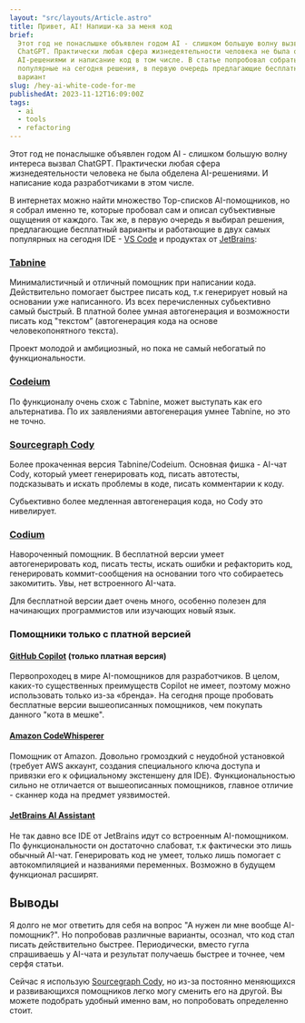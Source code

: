 ```yaml
---
layout: "src/layouts/Article.astro"
title: Привет, AI! Напиши-ка за меня код
brief:
  Этот год не понаслышке объявлен годом AI - слишком большую волну вызвал
  ChatGPT. Практически любая сфера жизнедеятельности человека не была обделена
  AI-решениями и написание код в том числе. В статье попробовал собрать наиболее
  популярные на сегодня решения, в первую очередь предлагающие бесплатный
  вариант
slug: /hey-ai-white-code-for-me
publishedAt: 2023-11-12T16:09:00Z
tags:
  - ai
  - tools
  - refactoring
---
```


Этот год не понаслышке объявлен годом AI - слишком большую волну интереса вызвал
ChatGPT. Практически любая сфера жизнедеятельности человека не была обделена
AI-решениями. И написание кода разработчиками в этом числе.

В интернетах можно найти множество Top-списков AI-помощников, но я собрал именно
те, которые пробовал сам и описал субъективные ощущения от каждого. Так же, в
первую очередь я выбирал решения, предлагающие бесплатный варианты и работающие
в двух самых популярных на сегодня IDE -
[VS Code](https://code.visualstudio.com/) и продуктах от
[JetBrains](https://www.jetbrains.com/products/#type=ide-vs):

### [Tabnine](https://www.tabnine.com/)

Минималистичный и отличный помощник при написании кода. Действительно помогает
быстрее писать код, т.к генерирует новый на основании уже написанного. Из всех
перечисленных субьективно самый быстрый. В платной более умная автогенерация и
возможности писать код "текстом” (автогенерация кода на основе человекопонятного
текста).

Проект молодой и амбициозный, но пока не самый небогатый по функциональности.

### [Codeium](https://codeium.com)

По функционалу очень схож с Tabnine, может выступать как его альтернатива. По их
заявлениями автогенерация умнее Tabnine, но это не точно.

### [Sourcegraph Cody](https://sourcegraph.com/get-cody)

Более прокаченная версия Tabnine/Codeium. Основная фишка - AI-чат Cody, который
умеет генерировать код, писать автотесты, подсказывать и искать проблемы в коде,
писать комментарии к коду.

Субьективно более медленная автогенерация кода, но Cody это нивелирует.

### [Codium](https://www.codium.ai)

Навороченный помощник. В бесплатной версии умеет автогенерировать код, писать
тесты, искать ошибки и рефакторить код, генерировать коммит-сообщения на
основании того что собираетесь закомитить. Увы, нет встроенного AI-чата.

Для бесплатной версии дает очень много, особенно полезен для начинающих
программистов или изучающих новый язык.

### Помощники только с платной версией

#### [GitHub Copilot](https://github.com/features/copilot) (только платная версия)

Первопроходец в мире AI-помощников для разработчиков. В целом, каких-то
существенных преимуществ Copilot не имеет, поэтому можно использовать только
из-за «бренда». На сегодня проще пробовать бесплатные версии вышеописанных
помощников, чем покупать данного "кота в мешке".

#### [Amazon CodeWhisperer](https://aws.amazon.com/codewhisperer)

Помощник от Amazon. Довольно громоздкий с неудобной установкой (требует AWS
аккаунт, создания специального ключа доступа и привязки его к официальному
экстеншену для IDE). Функциональностью сильно не отличается от вышеописанных
помощников, главное отличие - сканнер кода на предмет уязвимостей.

#### [JetBrains AI Assistant](https://www.jetbrains.com/help/idea/ai-assistant.html)

Не так давно все IDE от JetBrains идут со встроенным AI-помощником. По
функциональности он достаточно слабоват, т.к фактически это лишь обычный AI-чат.
Генерировать код не умеет, только лишь помогает с автокомпиляцией и названиями
переменных. Возможно в будущем функционал расширят.

## Выводы

Я долго не мог ответить для себя на вопрос "А нужен ли мне вообще AI-помощник?".
Но попробовав различные варианты, осознал, что код стал писать действительно
быстрее. Периодически, вместо гугла спрашиваешь у AI-чата и результат получаешь
быстрее и точнее, чем серфя статьи.

Сейчас я использую [Sourcegraph Cody](#sourcegraph-cody), но из-за постоянно
меняющихся и развивающихся помощников легко могу сменить его на другой. Вы
можете подобрать удобный именно вам, но попробовать определенно стоит.

